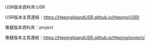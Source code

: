 USR版本資料夾:USR

USR版本主頁連結：https://HepingIslandUSR.github.io/Heping/USR/

專題版本資料夾：project

專題版本主頁連結：https://HepingIslandUSR.github.io/Heping/project/
